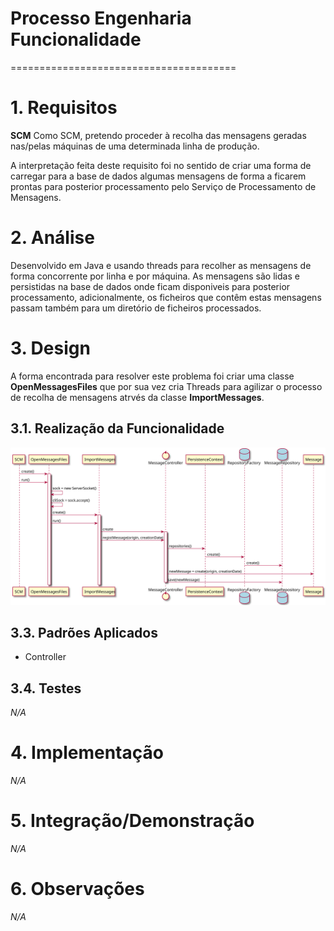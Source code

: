 # Processo Engenharia Funcionalidade
=======================================

# 1. Requisitos

**SCM** Como SCM, pretendo proceder à recolha das mensagens geradas nas/pelas máquinas de uma determinada linha de produção.

A interpretação feita deste requisito foi no sentido de criar uma forma de carregar para a base de dados algumas mensagens de forma a ficarem prontas para posterior processamento pelo Serviço de Processamento de Mensagens.

# 2. Análise

Desenvolvido em Java e usando threads para recolher as mensagens de forma concorrente por linha e por máquina.
As mensagens são lidas e persistidas na base de dados onde ficam disponiveis para posterior processamento, adicionalmente, os ficheiros que contêm estas mensagens passam também para um diretório de ficheiros processados.

# 3. Design

A forma encontrada para resolver este problema foi criar uma classe **OpenMessagesFiles** que por sua vez cria Threads para agilizar o processo de recolha de mensagens atrvés da classe **ImportMessages**.

## 3.1. Realização da Funcionalidade

![SCM_US4001.svg](SCM_US4001.svg)

## 3.3. Padrões Aplicados

* Controller

## 3.4. Testes

*N/A*

# 4. Implementação

*N/A*

# 5. Integração/Demonstração

*N/A*

# 6. Observações

*N/A*